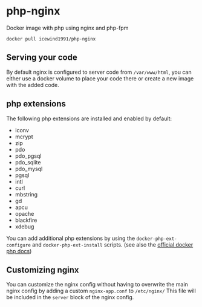 # php-nginx

Docker image with php using nginx and php-fpm

```
docker pull icewind1991/php-nginx
```

## Serving your code

By default nginx is configured to server code from `/var/www/html`, you can either use a docker volume to place your code there or create a new image with the added code.

## php extensions

The following php extensions are installed and enabled by default:

- iconv
- mcrypt
- zip
- pdo
- pdo_pgsql
- pdo_sqlite
- pdo_mysql
- pgsql
- intl
- curl
- mbstring
- gd
- apcu
- opache
- blackfire
- xdebug

You can add additional php extensions by using the `docker-php-ext-configure` and `docker-php-ext-install` scripts. (see also the [official docker php docs](https://hub.docker.com/_/php/))

## Customizing nginx 

You can customize the nginx config without having to overwrite the main nginx config by adding a custom `nginx-app.conf` to `/etc/nginx/`
This file will be included in the `server` block of the nginx config.

